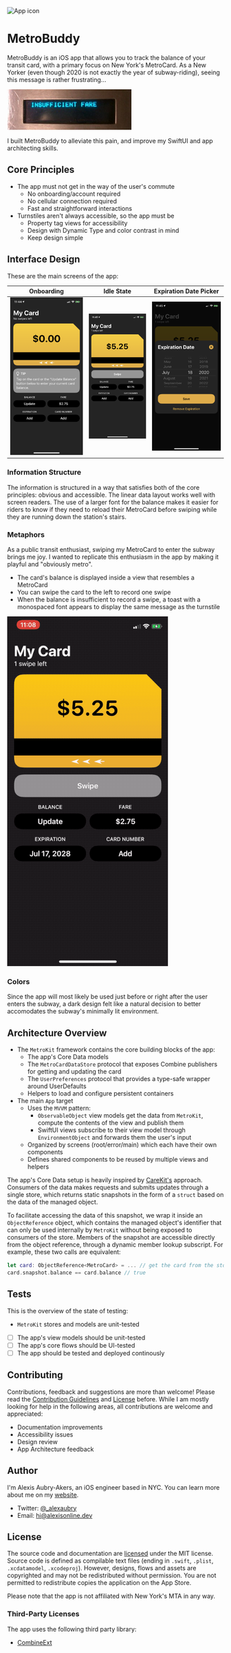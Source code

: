 <img src="https://github.com/alexaubry/metro-buddy/raw/main/.github/icon.png" alt="App icon" height="128" />

# MetroBuddy

MetroBuddy is an iOS app that allows you to track the balance of your transit card, with a primary focus on New York's MetroCard. As a New Yorker (even though 2020 is not exactly the year of subway-riding), seeing this message is rather frustrating...

![Insufficient fare](.github/fare.png)

I built MetroBuddy to alleviate this pain, and improve my SwiftUI and app architecting skills.

## Core Principles

- The app must not get in the way of the user's commute
    - No onboarding/account required
    - No cellular connection required
    - Fast and straightforward interactions
- Turnstiles aren't always accessible, so the app must be
    - Property tag views for accessibility 
    - Design with Dynamic Type and color contrast in mind
    - Keep design simple

## Interface Design

These are the main screens of the app:

| Onboarding | Idle State | Expiration Date Picker |
|---|---|---|
| ![Onboarding](.github/onboarding.png) | ![Idle](.github/idle.png) | ![Insufficient fare](.github/expiration.png) |

### Information Structure
The information is structured in a way that satisfies both of the core principles: obvious and accessible. The linear data layout works well with screen readers. The use of a larger font for the balance makes it easier for riders to know if they need to reload their MetroCard before swiping while they are running down the station's stairs.

### Metaphors
As a public transit enthusiast, swiping my MetroCard to enter the subway brings me joy. I wanted to replicate this enthusiasm in the app by making it playful and "obviously metro". 
- The card's balance is displayed inside a view that resembles a MetroCard
- You can swipe the card to the left to record one swipe
- When the balance is insufficient to record a swipe, a toast with a monospaced font appears to display the same message as the turnstile

![Insufficient fare](.github/appflow.gif)

### Colors
Since the app will most likely be used just before or right after the user enters the subway, a dark design felt like a natural decision to better accomodates the subway's minimally lit environment.

## Architecture Overview

- The `MetroKit` framework contains the core building blocks of the app:
    - The app's Core Data models
    - The `MetroCardDataStore` protocol that exposes Combine publishers for getting and updating the card
    - The `UserPreferences` protocol that provides a type-safe wrapper around UserDefaults
    - Helpers to load and configure persistent containers
- The main `App` target
    - Uses the `MVVM` pattern: 
        - `ObservableObject` view models get the data from `MetroKit`, compute the contents of the view and publish them
        - SwiftUI views subscribe to their view model through `EnvironmentObject` and forwards them the user's input 
    - Organized by screens (root/error/main) which each have their own components
    - Defines shared components to be reused by multiple views and helpers
    
The app's Core Data setup is heavily inspired by [CareKit's](https://github.com/carekit-apple/CareKit) approach. Consumers of the data makes requests and submits updates through a single store, which returns static snapshots in the form of a `struct` based on the data of the managed object.

To facilitate accessing the data of this snapshot, we wrap it inside an `ObjectReference` object, which contains the managed object's identifier that can only be used internally by `MetroKit` without being exposed to consumers of the store. Members of the snapshot are accessible directly from the
object reference, through a dynamic member lookup subscript. For example, these two calls are equivalent:

```swift
let card: ObjectReference<MetroCard> = ... // get the card from the store
card.snapshot.balance == card.balance // true
```

## Tests

This is the overview of the state of testing:
- `MetroKit` stores and models are unit-tested
- [ ] The app's view models should be unit-tested
- [ ] The app's core flows should be UI-tested
- [ ] The app should be tested and deployed continously

## Contributing

Contributions, feedback and suggestions are more than welcome! Please read the [Contribution Guidelines](CONTRIBUTING.md) and [License](LICENSE.md) before. While I am mostly looking for help in the following areas, all contributions are welcome and appreciated:

- Documentation improvements
- Accessibility issues
- Design review
- App Architecture feedback

## Author
I'm Alexis Aubry-Akers, an iOS engineer based in NYC. You can learn more about me on my [website](https://alexisonline.dev).

- Twitter: [@_alexaubry](https://twitter.com/_alexaubry)
- Email: [hi@alexisonline.dev](mailto://hi@alexisonline.dev)

## License

The source code and documentation are [licensed](LICENSE) under the MIT license. Source code is defined as compilable text files (ending in `.swift`, `.plist`, `.xcdatamodel`, `.xcodeproj`). However, designs, flows and assets are copyrighted and may not be redistributed without permission. You are not permitted to redistribute copies the application on the App Store. 

Please note that the app is not affiliated with New York's MTA in any way.

### Third-Party Licenses
The app uses the following third party library:
- [CombineExt](https://github.com/CombineCommunity/CombineExt)
